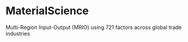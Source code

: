 # MaterialScience
Multi-Region Input-Output (MRIO) using 721 factors across global trade industries
